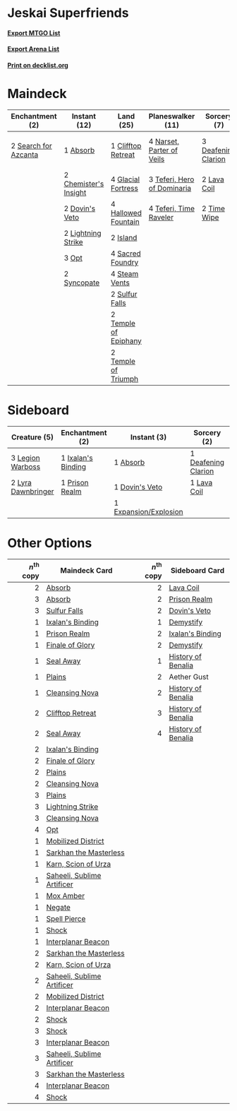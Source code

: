 # Jeskai Superfriends

#### [Export MTGO List](../collection/Jeskai%20Superfriends/Jeskai%20Superfriends.txt)
#### [Export Arena List](../collection/Jeskai%20Superfriends/Jeskai%20Superfriends_arena.txt)
#### [Print on decklist.org](http://decklist.org/?deckmain=1%09Absorb%0A2%09Chandra,%20Awakened%20Inferno%0A2%09Chemister's%20Insight%0A1%09Clifftop%20Retreat%0A3%09Deafening%20Clarion%0A2%09Dovin's%20Veto%0A1%09Drawn%20from%20Dreams%0A4%09Glacial%20Fortress%0A4%09Hallowed%20Fountain%0A2%09Island%0A2%09Lava%20Coil%0A2%09Lightning%20Strike%0A4%09Narset,%20Parter%20of%20Veils%0A3%09Opt%0A4%09Sacred%20Foundry%0A2%09Search%20for%20Azcanta%0A4%09Steam%20Vents%0A2%09Sulfur%20Falls%0A2%09Syncopate%0A3%09Teferi,%20Hero%20of%20Dominaria%0A4%09Teferi,%20Time%20Raveler%0A2%09Temple%20of%20Epiphany%0A2%09Temple%20of%20Triumph%0A2%09Time%20Wipe&deckside=1%09Absorb%0A1%09Aether%20Gust%0A1%09Deafening%20Clarion%0A1%09Dovin's%20Veto%0A1%09Expansion/Explosion%0A2%09Fry%0A1%09Ixalan's%20Binding%0A1%09Lava%20Coil%0A3%09Legion%20Warboss%0A2%09Lyra%20Dawnbringer%0A1%09Prison%20Realm)
# Maindeck

|                                        Enchantment (2)                                        |                                          Instant (12)                                          |                                           Land (25)                                           |                                          Planeswalker (11)                                           |                                         Sorcery (7)                                          |        Unknown (3)        |
|-----------------------------------------------------------------------------------------------|------------------------------------------------------------------------------------------------|-----------------------------------------------------------------------------------------------|------------------------------------------------------------------------------------------------------|----------------------------------------------------------------------------------------------|---------------------------|
|2 [Search for Azcanta](http://gatherer.wizards.com/Pages/Card/Details.aspx?multiverseid=435226)|1 [Absorb](http://gatherer.wizards.com/Pages/Card/Details.aspx?multiverseid=23155)              |1 [Clifftop Retreat](http://gatherer.wizards.com/Pages/Card/Details.aspx?multiverseid=443127)  |4 [Narset, Parter of Veils](http://gatherer.wizards.com/Pages/Card/Details.aspx?multiverseid=460988)  |3 [Deafening Clarion](http://gatherer.wizards.com/Pages/Card/Details.aspx?multiverseid=452915)|2 Chandra, Awakened Inferno|
|                                                                                               |2 [Chemister's Insight](http://gatherer.wizards.com/Pages/Card/Details.aspx?multiverseid=452782)|4 [Glacial Fortress](http://gatherer.wizards.com/Pages/Card/Details.aspx?multiverseid=190562)  |3 [Teferi, Hero of Dominaria](http://gatherer.wizards.com/Pages/Card/Details.aspx?multiverseid=443095)|2 [Lava Coil](http://gatherer.wizards.com/Pages/Card/Details.aspx?multiverseid=452858)        |1 Drawn from Dreams        |
|                                                                                               |2 [Dovin's Veto](http://gatherer.wizards.com/Pages/Card/Details.aspx?multiverseid=461120)       |4 [Hallowed Fountain](http://gatherer.wizards.com/Pages/Card/Details.aspx?multiverseid=97071)  |4 [Teferi, Time Raveler](http://gatherer.wizards.com/Pages/Card/Details.aspx?multiverseid=461148)     |2 [Time Wipe](http://gatherer.wizards.com/Pages/Card/Details.aspx?multiverseid=461150)        |                           |
|                                                                                               |2 [Lightning Strike](http://gatherer.wizards.com/Pages/Card/Details.aspx?multiverseid=383299)   |2 [Island](http://gatherer.wizards.com/Pages/Card/Details.aspx?multiverseid=439857)            |                                                                                                      |                                                                                              |                           |
|                                                                                               |3 [Opt](http://gatherer.wizards.com/Pages/Card/Details.aspx?multiverseid=442948)                |4 [Sacred Foundry](http://gatherer.wizards.com/Pages/Card/Details.aspx?multiverseid=405106)    |                                                                                                      |                                                                                              |                           |
|                                                                                               |2 [Syncopate](http://gatherer.wizards.com/Pages/Card/Details.aspx?multiverseid=442955)          |4 [Steam Vents](http://gatherer.wizards.com/Pages/Card/Details.aspx?multiverseid=405109)       |                                                                                                      |                                                                                              |                           |
|                                                                                               |                                                                                                |2 [Sulfur Falls](http://gatherer.wizards.com/Pages/Card/Details.aspx?multiverseid=443135)      |                                                                                                      |                                                                                              |                           |
|                                                                                               |                                                                                                |2 [Temple of Epiphany](http://gatherer.wizards.com/Pages/Card/Details.aspx?multiverseid=442808)|                                                                                                      |                                                                                              |                           |
|                                                                                               |                                                                                                |2 [Temple of Triumph](http://gatherer.wizards.com/Pages/Card/Details.aspx?multiverseid=373560) |                                                                                                      |                                                                                              |                           |


# Sideboard

|                                        Creature (5)                                         |                                       Enchantment (2)                                       |                                          Instant (3)                                           |                                         Sorcery (2)                                          | Unknown (3) |
|---------------------------------------------------------------------------------------------|---------------------------------------------------------------------------------------------|------------------------------------------------------------------------------------------------|----------------------------------------------------------------------------------------------|-------------|
|3 [Legion Warboss](http://gatherer.wizards.com/Pages/Card/Details.aspx?multiverseid=452859)  |1 [Ixalan's Binding](http://gatherer.wizards.com/Pages/Card/Details.aspx?multiverseid=435168)|1 [Absorb](http://gatherer.wizards.com/Pages/Card/Details.aspx?multiverseid=23155)              |1 [Deafening Clarion](http://gatherer.wizards.com/Pages/Card/Details.aspx?multiverseid=452915)|1 Aether Gust|
|2 [Lyra Dawnbringer](http://gatherer.wizards.com/Pages/Card/Details.aspx?multiverseid=442914)|1 [Prison Realm](http://gatherer.wizards.com/Pages/Card/Details.aspx?multiverseid=460953)    |1 [Dovin's Veto](http://gatherer.wizards.com/Pages/Card/Details.aspx?multiverseid=461120)       |1 [Lava Coil](http://gatherer.wizards.com/Pages/Card/Details.aspx?multiverseid=452858)        |2 Fry        |
|                                                                                             |                                                                                             |1 [Expansion/Explosion](http://gatherer.wizards.com/Pages/Card/Details.aspx?multiverseid=452974)|                                                                                              |             |


# Other Options

|*n*<sup>th</sup> copy|                                            Maindeck Card                                            |*n*<sup>th</sup> copy|                                       Sideboard Card                                        |
|--------------------:|-----------------------------------------------------------------------------------------------------|--------------------:|---------------------------------------------------------------------------------------------|
|                    2|[Absorb](http://gatherer.wizards.com/Pages/Card/Details.aspx?multiverseid=23155)                     |                    2|[Lava Coil](http://gatherer.wizards.com/Pages/Card/Details.aspx?multiverseid=452858)         |
|                    3|[Absorb](http://gatherer.wizards.com/Pages/Card/Details.aspx?multiverseid=23155)                     |                    2|[Prison Realm](http://gatherer.wizards.com/Pages/Card/Details.aspx?multiverseid=460953)      |
|                    3|[Sulfur Falls](http://gatherer.wizards.com/Pages/Card/Details.aspx?multiverseid=443135)              |                    2|[Dovin's Veto](http://gatherer.wizards.com/Pages/Card/Details.aspx?multiverseid=461120)      |
|                    1|[Ixalan's Binding](http://gatherer.wizards.com/Pages/Card/Details.aspx?multiverseid=435168)          |                    1|[Demystify](http://gatherer.wizards.com/Pages/Card/Details.aspx?multiverseid=129524)         |
|                    1|[Prison Realm](http://gatherer.wizards.com/Pages/Card/Details.aspx?multiverseid=460953)              |                    2|[Ixalan's Binding](http://gatherer.wizards.com/Pages/Card/Details.aspx?multiverseid=435168)  |
|                    1|[Finale of Glory](http://gatherer.wizards.com/Pages/Card/Details.aspx?multiverseid=460939)           |                    2|[Demystify](http://gatherer.wizards.com/Pages/Card/Details.aspx?multiverseid=129524)         |
|                    1|[Seal Away](http://gatherer.wizards.com/Pages/Card/Details.aspx?multiverseid=442919)                 |                    1|[History of Benalia](http://gatherer.wizards.com/Pages/Card/Details.aspx?multiverseid=442909)|
|                    1|[Plains](http://gatherer.wizards.com/Pages/Card/Details.aspx?multiverseid=439856)                    |                    2|Aether Gust                                                                                  |
|                    1|[Cleansing Nova](http://gatherer.wizards.com/Pages/Card/Details.aspx?multiverseid=447145)            |                    2|[History of Benalia](http://gatherer.wizards.com/Pages/Card/Details.aspx?multiverseid=442909)|
|                    2|[Clifftop Retreat](http://gatherer.wizards.com/Pages/Card/Details.aspx?multiverseid=443127)          |                    3|[History of Benalia](http://gatherer.wizards.com/Pages/Card/Details.aspx?multiverseid=442909)|
|                    2|[Seal Away](http://gatherer.wizards.com/Pages/Card/Details.aspx?multiverseid=442919)                 |                    4|[History of Benalia](http://gatherer.wizards.com/Pages/Card/Details.aspx?multiverseid=442909)|
|                    2|[Ixalan's Binding](http://gatherer.wizards.com/Pages/Card/Details.aspx?multiverseid=435168)          |                     |                                                                                             |
|                    2|[Finale of Glory](http://gatherer.wizards.com/Pages/Card/Details.aspx?multiverseid=460939)           |                     |                                                                                             |
|                    2|[Plains](http://gatherer.wizards.com/Pages/Card/Details.aspx?multiverseid=439856)                    |                     |                                                                                             |
|                    2|[Cleansing Nova](http://gatherer.wizards.com/Pages/Card/Details.aspx?multiverseid=447145)            |                     |                                                                                             |
|                    3|[Plains](http://gatherer.wizards.com/Pages/Card/Details.aspx?multiverseid=439856)                    |                     |                                                                                             |
|                    3|[Lightning Strike](http://gatherer.wizards.com/Pages/Card/Details.aspx?multiverseid=383299)          |                     |                                                                                             |
|                    3|[Cleansing Nova](http://gatherer.wizards.com/Pages/Card/Details.aspx?multiverseid=447145)            |                     |                                                                                             |
|                    4|[Opt](http://gatherer.wizards.com/Pages/Card/Details.aspx?multiverseid=442948)                       |                     |                                                                                             |
|                    1|[Mobilized District](http://gatherer.wizards.com/Pages/Card/Details.aspx?multiverseid=461176)        |                     |                                                                                             |
|                    1|[Sarkhan the Masterless](http://gatherer.wizards.com/Pages/Card/Details.aspx?multiverseid=461070)    |                     |                                                                                             |
|                    1|[Karn, Scion of Urza](http://gatherer.wizards.com/Pages/Card/Details.aspx?multiverseid=442889)       |                     |                                                                                             |
|                    1|[Saheeli, Sublime Artificer](http://gatherer.wizards.com/Pages/Card/Details.aspx?multiverseid=461161)|                     |                                                                                             |
|                    1|[Mox Amber](http://gatherer.wizards.com/Pages/Card/Details.aspx?multiverseid=443112)                 |                     |                                                                                             |
|                    1|[Negate](http://gatherer.wizards.com/Pages/Card/Details.aspx?multiverseid=423707)                    |                     |                                                                                             |
|                    1|[Spell Pierce](http://gatherer.wizards.com/Pages/Card/Details.aspx?multiverseid=425876)              |                     |                                                                                             |
|                    1|[Shock](http://gatherer.wizards.com/Pages/Card/Details.aspx?multiverseid=129732)                     |                     |                                                                                             |
|                    1|[Interplanar Beacon](http://gatherer.wizards.com/Pages/Card/Details.aspx?multiverseid=461174)        |                     |                                                                                             |
|                    2|[Sarkhan the Masterless](http://gatherer.wizards.com/Pages/Card/Details.aspx?multiverseid=461070)    |                     |                                                                                             |
|                    2|[Karn, Scion of Urza](http://gatherer.wizards.com/Pages/Card/Details.aspx?multiverseid=442889)       |                     |                                                                                             |
|                    2|[Saheeli, Sublime Artificer](http://gatherer.wizards.com/Pages/Card/Details.aspx?multiverseid=461161)|                     |                                                                                             |
|                    2|[Mobilized District](http://gatherer.wizards.com/Pages/Card/Details.aspx?multiverseid=461176)        |                     |                                                                                             |
|                    2|[Interplanar Beacon](http://gatherer.wizards.com/Pages/Card/Details.aspx?multiverseid=461174)        |                     |                                                                                             |
|                    2|[Shock](http://gatherer.wizards.com/Pages/Card/Details.aspx?multiverseid=129732)                     |                     |                                                                                             |
|                    3|[Shock](http://gatherer.wizards.com/Pages/Card/Details.aspx?multiverseid=129732)                     |                     |                                                                                             |
|                    3|[Interplanar Beacon](http://gatherer.wizards.com/Pages/Card/Details.aspx?multiverseid=461174)        |                     |                                                                                             |
|                    3|[Saheeli, Sublime Artificer](http://gatherer.wizards.com/Pages/Card/Details.aspx?multiverseid=461161)|                     |                                                                                             |
|                    3|[Sarkhan the Masterless](http://gatherer.wizards.com/Pages/Card/Details.aspx?multiverseid=461070)    |                     |                                                                                             |
|                    4|[Interplanar Beacon](http://gatherer.wizards.com/Pages/Card/Details.aspx?multiverseid=461174)        |                     |                                                                                             |
|                    4|[Shock](http://gatherer.wizards.com/Pages/Card/Details.aspx?multiverseid=129732)                     |                     |                                                                                             |

